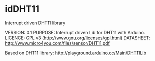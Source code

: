 idDHT11
=======

Interrupt driven DHT11 library

VERSION:   0.1
PURPOSE: 	Interrupt driven Lib for DHT11 with Arduino.
LICENCE:	GPL v3 (http://www.gnu.org/licenses/gpl.html)
DATASHEET: http://www.micro4you.com/files/sensor/DHT11.pdf
	
Based on DHT11 library: http://playground.arduino.cc/Main/DHT11Lib
